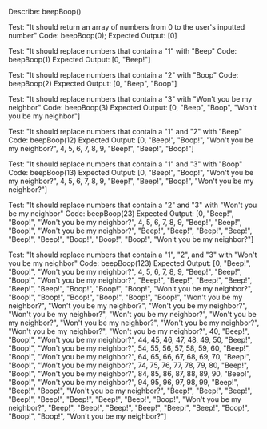 Describe: beepBoop()

Test: "It should return an array of numbers from 0 to the user's inputted number"
Code: beepBoop(0);
Expected Output: [0]

Test: "It should replace numbers that contain a "1" with "Beep"
Code: beepBoop(1)
Expected Output: [0, "Beep!"]

Test: "It should replace numbers that contain a "2" with "Boop"
Code: beepBoop(2)
Expected Output: [0, "Beep", "Boop"]

Test: "It should replace numbers that contain a "3" with "Won't you be my neighbor"
Code: beepBoop(3)
Expected Output: [0, "Beep", "Boop", "Won't you be my neighbor"]

Test: "It should replace numbers that contain a "1" and "2" with "Beep"
Code: beepBoop(12)
Expected Output: [0, "Beep!", "Boop!", "Won't you be my neighbor?", 4, 5, 6, 7, 8, 9, "Beep!", "Beep!", "Boop!"]

Test: "It should replace numbers that contain a "1" and "3" with "Boop"
Code: beepBoop(13)
Expected Output: [0, "Beep!", "Boop!", "Won't you be my neighbor?", 4, 5, 6, 7, 8, 9, "Beep!", "Beep!", "Boop!", "Won't you be my neighbor?"]

Test: "It should replace numbers that contain a "2" and "3" with "Won't you be my neighbor"
Code: beepBoop(23)
Expected Output: [0, "Beep!", "Boop!", "Won't you be my neighbor?", 4, 5, 6, 7, 8, 9, "Beep!", "Beep!", "Boop!", "Won't you be my neighbor?", "Beep!", "Beep!", "Beep!", "Beep!", "Beep!", "Beep!", "Boop!", "Boop!", "Boop!", "Won't you be my neighbor?"]

Test: "It should replace numbers that contain a "1", "2", and "3" with "Won't you be my neighbor"
Code: beepBoop(123)
Expected Output: [0, "Beep!", "Boop!", "Won't you be my neighbor?", 4, 5, 6, 7, 8, 9, "Beep!", "Beep!", "Boop!", "Won't you be my neighbor?", "Beep!", "Beep!", "Beep!", "Beep!", "Beep!", "Beep!", "Boop!", "Boop!", "Boop!", "Won't you be my neighbor?", "Boop!", "Boop!", "Boop!", "Boop!", "Boop!", "Boop!", "Won't you be my neighbor?", "Won't you be my neighbor?", "Won't you be my neighbor?", "Won't you be my neighbor?", "Won't you be my neighbor?", "Won't you be my neighbor?", "Won't you be my neighbor?", "Won't you be my neighbor?", "Won't you be my neighbor?", "Won't you be my neighbor?", 40, "Beep!", "Boop!", "Won't you be my neighbor?", 44, 45, 46, 47, 48, 49, 50, "Beep!", "Boop!", "Won't you be my neighbor?", 54, 55, 56, 57, 58, 59, 60, "Beep!", "Boop!", "Won't you be my neighbor?", 64, 65, 66, 67, 68, 69, 70, "Beep!", "Boop!", "Won't you be my neighbor?", 74, 75, 76, 77, 78, 79, 80, "Beep!", "Boop!", "Won't you be my neighbor?", 84, 85, 86, 87, 88, 89, 90, "Beep!", "Boop!", "Won't you be my neighbor?", 94, 95, 96, 97, 98, 99, "Beep!", "Beep!", "Boop!", "Won't you be my neighbor?", "Beep!", "Beep!", "Beep!", "Beep!", "Beep!", "Beep!", "Beep!", "Beep!", "Boop!", "Won't you be my neighbor?", "Beep!", "Beep!", "Beep!", "Beep!", "Beep!", "Beep!", "Boop!", "Boop!", "Boop!", "Won't you be my neighbor?"]